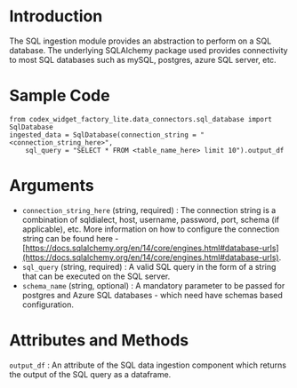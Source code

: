 # Introduction

The SQL ingestion module provides an abstraction to perform on a SQL database. The underlying SQLAlchemy package used provides connectivity to most SQL databases such as mySQL, postgres, azure SQL server, etc.


# Sample Code

```
from codex_widget_factory_lite.data_connectors.sql_database import SqlDatabase
ingested_data = SqlDatabase(connection_string = "<connection_string_here>",
    sql_query = "SELECT * FROM <table_name_here> limit 10").output_df
```

# Arguments

- `connection_string_here` (string, required) : The connection string is a combination of sqldialect, host, username, password, port, schema (if applicable), etc. More information on how to configure the connection string can be found here - [https://docs.sqlalchemy.org/en/14/core/engines.html#database-urls](https://docs.sqlalchemy.org/en/14/core/engines.html#database-urls).
- `sql_query` (string, required) : A valid SQL query in the form of a string that can be executed on the SQL server.
- `schema_name` (string, optional) : A mandatory parameter to be passed for postgres and Azure SQL databases - which need have schemas based configuration.


# Attributes and Methods

`output_df` : An attribute of the SQL data ingestion component which returns the output of the SQL query as a dataframe.